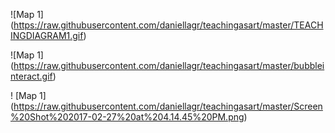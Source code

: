 

![Map 1] (https://raw.githubusercontent.com/daniellagr/teachingasart/master/TEACHINGDIAGRAM1.gif)


![Map 1] (https://raw.githubusercontent.com/daniellagr/teachingasart/master/bubbleinteract.gif)


! [Map 1] (https://raw.githubusercontent.com/daniellagr/teachingasart/master/Screen%20Shot%202017-02-27%20at%204.14.45%20PM.png)


